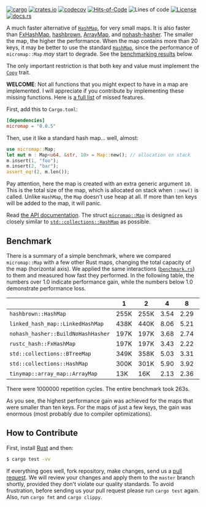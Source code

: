 [![cargo](https://github.com/yegor256/micromap/actions/workflows/cargo.yml/badge.svg)](https://github.com/yegor256/micromap/actions/workflows/cargo.yml)
[![crates.io](https://img.shields.io/crates/v/micromap.svg)](https://crates.io/crates/micromap)
[![codecov](https://codecov.io/gh/yegor256/micromap/branch/master/graph/badge.svg)](https://codecov.io/gh/yegor256/micromap)
[![Hits-of-Code](https://hitsofcode.com/github/yegor256/micromap)](https://hitsofcode.com/view/github/yegor256/micromap)
![Lines of code](https://img.shields.io/tokei/lines/github/yegor256/micromap)
[![License](https://img.shields.io/badge/license-MIT-green.svg)](https://github.com/yegor256/micromap/blob/master/LICENSE.txt)
[![docs.rs](https://img.shields.io/docsrs/micromap)](https://docs.rs/micromap/latest/micromap/)

A much faster alternative of [`HashMap`](https://doc.rust-lang.org/std/collections/struct.HashMap.html), 
for very small maps. It is also faster than
[FxHashMap](https://github.com/rust-lang/rustc-hash),
[hashbrown](https://github.com/rust-lang/hashbrown),
[ArrayMap](https://github.com/robjtede/tinymap),
and 
[nohash-hasher](https://github.com/paritytech/nohash-hasher). 
The smaller the map, the higher the
performance. When the map contains more than 20 keys, it may be better to use the standard 
[`HashMap`](https://doc.rust-lang.org/std/collections/struct.HashMap.html), since
the performance of `micromap::Map` _may_ start to degrade. See the 
[benchmarking results](#benchmark) below.

The only important restriction is that both key and value must implement 
the [`Copy`](https://doc.rust-lang.org/std/marker/trait.Copy.html) trait.

**WELCOME**: 
Not all functions that you might expect to have in a map are implemented. 
I will appreciate if you contribute by implementing these missing functions.
Here is [a full list](https://github.com/yegor256/micromap/issues) of missed features.

First, add this to `Cargo.toml`:

```toml
[dependencies]
micromap = "0.0.5"
```

Then, use it like a standard hash map... well, almost:

```rust
use micromap::Map;
let mut m : Map<u64, &str, 10> = Map::new(); // allocation on stack
m.insert(1, "foo");
m.insert(2, "bar");
assert_eq!(2, m.len());
```

Pay attention, here the map is created with an extra generic argument `10`. This is 
the total size of the map, which is allocated on stack when `::new()` is called. 
Unlike `HashMap`, the `Map` doesn't use heap at all. If more than ten keys will be
added to the map, it will panic.

Read [the API documentation](https://docs.rs/micromap/latest/micromap/). The struct
[`micromap::Map`](https://docs.rs/micromap/latest/micromap/struct.Map.html) is designed as closely similar to 
[`std::collections::HashMap`](https://doc.rust-lang.org/std/collections/struct.HashMap.html) as possible.

## Benchmark

There is a summary of a simple benchmark, where we compared `micromap::Map` with
a few other Rust maps, changing the total capacity of the map (horizontal axis).
We applied the same interactions 
([`benchmark.rs`](https://github.com/yegor256/micromap/blob/master/tests/benchmark.rs)) 
to them and measured how fast they performed. In the following table, 
the numbers over 1.0 indicate performance gain, 
while the numbers below 1.0 demonstrate performance loss.

<!-- benchmark -->
| | 1 | 2 | 4 | 8 | 16 | 32 | 64 | 128 |
| --- | --- | --- | --- | --- | --- | --- | --- | --- |
| `hashbrown::HashMap` | 255K | 255K | 3.54 | 2.29 | 1.25 | 0.47 | 0.22 | 0.12 |
| `linked_hash_map::LinkedHashMap` | 438K | 440K | 8.06 | 5.21 | 3.08 | 1.35 | 0.64 | 0.37 |
| `nohash_hasher::BuildNoHashHasher` | 197K | 197K | 3.68 | 2.74 | 1.02 | 0.43 | 0.20 | 0.11 |
| `rustc_hash::FxHashMap` | 197K | 197K | 3.43 | 2.22 | 1.37 | 0.44 | 0.21 | 0.12 |
| `std::collections::BTreeMap` | 349K | 358K | 5.03 | 3.31 | 2.53 | 1.16 | 0.55 | 0.34 |
| `std::collections::HashMap` | 300K | 301K | 5.90 | 3.92 | 2.26 | 1.06 | 0.51 | 0.26 |
| `tinymap::array_map::ArrayMap` | 13K | 16K | 2.13 | 2.36 | 2.25 | 2.15 | 2.00 | 2.04 |

There were 1000000 repetition cycles. The entire benchmark took 263s.

<!-- benchmark -->

As you see, the highest performance gain was achieved for the maps that were smaller than ten keys.
For the maps of just a few keys, the gain was enormous (most probably due to compiler optimizations).

## How to Contribute

First, install [Rust](https://www.rust-lang.org/tools/install) and then:

```bash
$ cargo test -vv
```

If everything goes well, fork repository, make changes, send us a [pull request](https://www.yegor256.com/2014/04/15/github-guidelines.html).
We will review your changes and apply them to the `master` branch shortly,
provided they don't violate our quality standards. To avoid frustration,
before sending us your pull request please run `cargo test` again. Also, 
run `cargo fmt` and `cargo clippy`.
